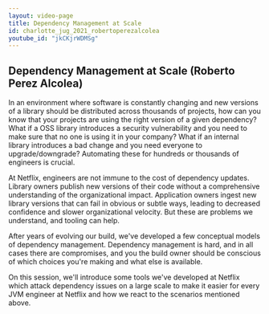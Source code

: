 ```yaml
---
layout: video-page
title: Dependency Management at Scale
id: charlotte_jug_2021_robertoperezalcolea   
youtube_id: "jkCKjrWDMSg"
---                     
```


## Dependency Management at Scale (Roberto Perez Alcolea)

In an environment where software is constantly changing and new versions of a library should be distributed across thousands of projects, how can you know that your projects are using the right version of a given dependency? What if a OSS library introduces a security vulnerability and you need to make sure that no one is using it in your company? What if an internal library introduces a bad change and you need everyone to upgrade/downgrade? Automating these for hundreds or thousands of engineers is crucial.

At Netflix, engineers are not immune to the cost of dependency updates. Library owners publish new versions of their code without a comprehensive understanding of the organizational impact. Application owners ingest new library versions that can fail in obvious or subtle ways, leading to decreased confidence and slower organizational velocity. But these are problems we understand, and tooling can help.

After years of evolving our build, we've developed a few conceptual models of dependency management. Dependency management is hard, and in all cases there are compromises, and you the build owner should be conscious of which choices you're making and what else is available.

On this session, we'll introduce some tools we've developed at Netflix which attack dependency issues on a large scale to make it easier for every JVM engineer at Netflix and how we react to the scenarios mentioned above.
